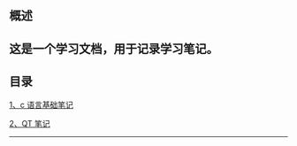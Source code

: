 ## 概述
这是一个学习文档，用于记录学习笔记。
------
## 目录

[1、c 语言基础笔记](./01_c_doc/helloworld.md)


[2、QT 笔记](./02_qt_doc/环境搭建.md)

---
